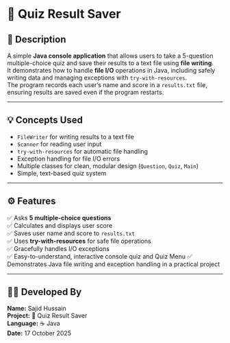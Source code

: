 # 🧠 Quiz Result Saver

## 🧩 Description

A simple **Java console application** that allows users to take a 5-question multiple-choice quiz and save their results to a text file using **file writing**.  
It demonstrates how to handle **file I/O** operations in Java, including safely writing data and managing exceptions with `try-with-resources`.  
The program records each user’s name and score in a `results.txt` file, ensuring results are saved even if the program restarts.

---

## 💡 Concepts Used

- `FileWriter` for writing results to a text file
- `Scanner` for reading user input
- `try-with-resources` for automatic file handling
- Exception handling for file I/O errors
- Multiple classes for clean, modular design (`Question`, `Quiz`, `Main`)
- Simple, text-based quiz system

---

## ⚙️ Features

✅ Asks **5 multiple-choice questions**  
✅ Calculates and displays user score  
✅ Saves user name and score to `results.txt`  
✅ Uses **try-with-resources** for safe file operations  
✅ Gracefully handles I/O exceptions  
✅ Easy-to-understand, interactive console quiz and Quiz Menu
✅ Demonstrates Java file writing and exception handling in a practical project

---

## 🧑‍💻 Developed By

**Name:** Sajid Hussain  
**Project:** 🧠 Quiz Result Saver  
**Language:** ☕ Java  
**Date:** 17 October 2025
